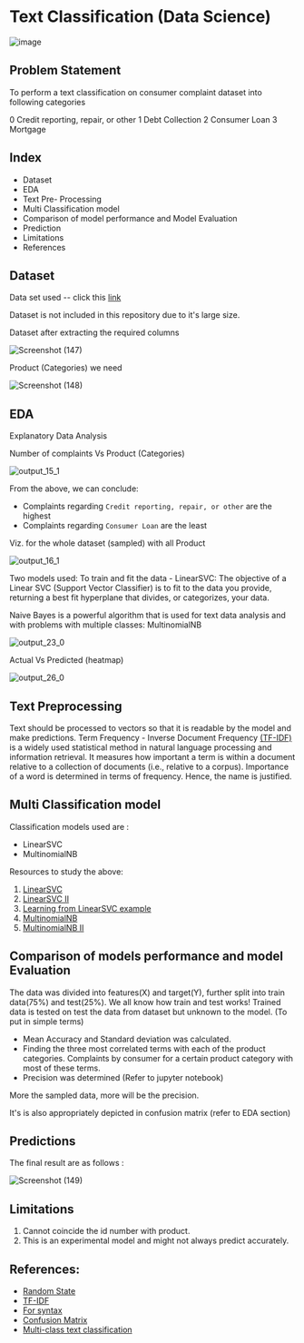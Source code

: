 # Text Classification (Data Science)

![image](https://user-images.githubusercontent.com/68069100/235378909-c51248d2-6773-4bc3-b5f3-da14d1cef8fe.png)

## Problem Statement

To perform a text classification on consumer complaint dataset into following categories 

0 Credit reporting, repair, or other
1 Debt Collection
2 Consumer Loan 
3 Mortgage 

## Index 

* Dataset
* EDA 
* Text Pre- Processing 
* Multi Classification model
* Comparison of model performance and Model Evaluation
* Prediction 
* Limitations
* References

## Dataset 

Data set used -- click this [link](https://catalog.data.gov/dataset/consumer-complaint-database)

Dataset is not included in this repository due to it's large size. 

Dataset after extracting the required columns 

![Screenshot (147)](https://user-images.githubusercontent.com/68069100/235378868-64ad383e-51bb-4b36-bcf6-5266917bcb02.png)

Product (Categories) we need 

![Screenshot (148)](https://user-images.githubusercontent.com/68069100/235378881-711f5dd6-971a-43ca-972d-b5bd1b9b9248.png)


## EDA 

Explanatory Data Analysis 

Number of complaints Vs Product (Categories)  

![output_15_1](https://user-images.githubusercontent.com/68069100/235378265-e6830d70-e559-4889-a445-aa813b5e766a.png)

From the above, we can conclude: 
- Complaints regarding `Credit reporting, repair, or other` are the highest
- Complaints regarding `Consumer Loan` are the least 

Viz. for the whole dataset (sampled) with all Product

![output_16_1](https://user-images.githubusercontent.com/68069100/235378479-97505ef5-8f2e-44e6-bb5a-86c3ab3ba568.png)

Two models used: 
To train and fit the data - LinearSVC: The objective of a Linear SVC (Support Vector Classifier) is to fit to the data you provide, returning a best fit hyperplane that divides, or categorizes, your data.

Naive Bayes is a powerful algorithm that is used for text data analysis and with problems with multiple classes: MultinomialNB 

![output_23_0](https://user-images.githubusercontent.com/68069100/235378773-8388d468-5c31-4479-a9e9-50a82bf50a5c.png)


Actual Vs Predicted (heatmap) 

![output_26_0](https://user-images.githubusercontent.com/68069100/235378788-a30c8ef7-d109-403e-9362-76ad4f850f20.png)

## Text Preprocessing

Text should be processed to vectors so that it is readable by the model and make predictions. Term Frequency - Inverse Document Frequency [(TF-IDF)](https://www.learndatasci.com/glossary/tf-idf-term-frequency-inverse-document-frequency/) is a widely used statistical method in natural language processing and information retrieval. It measures how important a term is within a document relative to a collection of documents (i.e., relative to a corpus). Importance of a word is determined in terms of frequency. Hence, the name is justified. 

## Multi Classification model 

Classification models used are : 

- LinearSVC
- MultinomialNB 

Resources to study the above: 
1. [LinearSVC](https://scikit-learn.org/stable/modules/generated/sklearn.svm.LinearSVC.html)
2. [LinearSVC II](https://pythonprogramming.net/linear-svc-example-scikit-learn-svm-python/#:~:text=The%20objective%20of%20a%20Linear,the%20%22predicted%22%20class%20is.)
3. [Learning from LinearSVC example](https://www.datatechnotes.com/2020/07/classification-example-with-linearsvm-in-python.html)
4. [MultinomialNB](https://scikit-learn.org/stable/modules/generated/sklearn.naive_bayes.MultinomialNB.html#:~:text=The%20multinomial%20Naive%20Bayes%20classifier,tf%2Didf%20may%20also%20work.)
5. [MultinomialNB II](https://www.upgrad.com/blog/multinomial-naive-bayes-explained/)

## Comparison of models performance and model Evaluation

The data was divided into features(X) and target(Y), further split into train data(75%) and test(25%). We all know how train and test works! Trained data is tested on test the data from dataset but unknown to the model. (To put in simple terms)

- Mean Accuracy and Standard deviation was calculated. 
- Finding the three most correlated terms with each of the product categories. Complaints by consumer for a certain product category with most of these terms. 
- Precision was determined (Refer to jupyter notebook) 

More the sampled data, more will be the precision. 

It's is also appropriately depicted in confusion matrix (refer to EDA section) 

## Predictions

The final result are as follows : 

![Screenshot (149)](https://user-images.githubusercontent.com/68069100/235379485-2a45ce25-afab-4531-aa38-f768fcc8e6fe.png)

## Limitations

1. Cannot coincide the id number with product. 
2. This is an experimental model and might not always predict accurately. 

## References: 

* [Random State](https://medium.com/mlearning-ai/what-the-heck-is-random-state-24a7a8389f3d)
* [TF-IDF](https://www.geeksforgeeks.org/tf-idf-for-bigrams-trigrams/)
* [For syntax](https://stackoverflow.com/questions/27697766/understanding-min-df-and-max-df-in-scikit-countvectorizer)
* [Confusion Matrix](https://towardsdatascience.com/understanding-confusion-matrix-a9ad42dcfd62)
* [Multi-class text classification](https://towardsdatascience.com/multi-class-text-classification-model-comparison-and-selection-5eb066197568)






